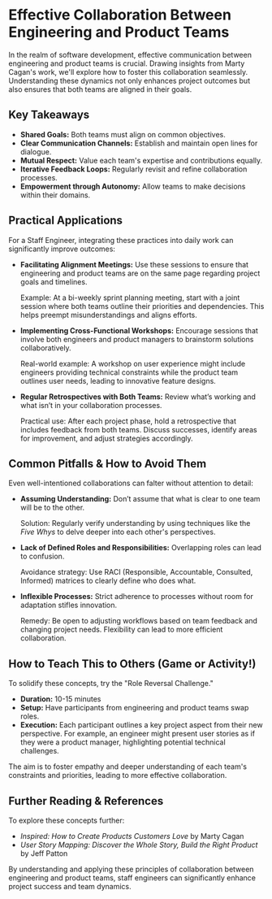 # Effective Collaboration Between Engineering and Product Teams

In the realm of software development, effective communication between engineering and product teams is crucial. Drawing insights from Marty Cagan's work, we'll explore how to foster this collaboration seamlessly. Understanding these dynamics not only enhances project outcomes but also ensures that both teams are aligned in their goals.

## Key Takeaways

- **Shared Goals:** Both teams must align on common objectives.
- **Clear Communication Channels:** Establish and maintain open lines for dialogue.
- **Mutual Respect:** Value each team's expertise and contributions equally.
- **Iterative Feedback Loops:** Regularly revisit and refine collaboration processes.
- **Empowerment through Autonomy:** Allow teams to make decisions within their domains.

## Practical Applications

For a Staff Engineer, integrating these practices into daily work can significantly improve outcomes:

- **Facilitating Alignment Meetings:** Use these sessions to ensure that engineering and product teams are on the same page regarding project goals and timelines.
  
  Example: At a bi-weekly sprint planning meeting, start with a joint session where both teams outline their priorities and dependencies. This helps preempt misunderstandings and aligns efforts.

- **Implementing Cross-Functional Workshops:** Encourage sessions that involve both engineers and product managers to brainstorm solutions collaboratively.

  Real-world example: A workshop on user experience might include engineers providing technical constraints while the product team outlines user needs, leading to innovative feature designs.

- **Regular Retrospectives with Both Teams:** Review what’s working and what isn’t in your collaboration processes.
  
  Practical use: After each project phase, hold a retrospective that includes feedback from both teams. Discuss successes, identify areas for improvement, and adjust strategies accordingly.

## Common Pitfalls & How to Avoid Them

Even well-intentioned collaborations can falter without attention to detail:

- **Assuming Understanding:** Don’t assume that what is clear to one team will be to the other.
  
  Solution: Regularly verify understanding by using techniques like the *Five Whys* to delve deeper into each other's perspectives.

- **Lack of Defined Roles and Responsibilities:** Overlapping roles can lead to confusion.

  Avoidance strategy: Use RACI (Responsible, Accountable, Consulted, Informed) matrices to clearly define who does what.

- **Inflexible Processes:** Strict adherence to processes without room for adaptation stifles innovation.
  
  Remedy: Be open to adjusting workflows based on team feedback and changing project needs. Flexibility can lead to more efficient collaboration.

## How to Teach This to Others (Game or Activity!)

To solidify these concepts, try the "Role Reversal Challenge."

- **Duration:** 10-15 minutes
- **Setup:** Have participants from engineering and product teams swap roles.
- **Execution:** Each participant outlines a key project aspect from their new perspective. For example, an engineer might present user stories as if they were a product manager, highlighting potential technical challenges.

The aim is to foster empathy and deeper understanding of each team's constraints and priorities, leading to more effective collaboration.

## Further Reading & References

To explore these concepts further:

- *Inspired: How to Create Products Customers Love* by Marty Cagan
- *User Story Mapping: Discover the Whole Story, Build the Right Product* by Jeff Patton

By understanding and applying these principles of collaboration between engineering and product teams, staff engineers can significantly enhance project success and team dynamics.